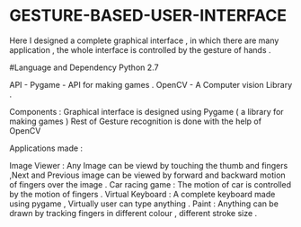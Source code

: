 # GESTURE-BASED-USER-INTERFACE
Here I designed a complete graphical interface , in which there are many application , the whole interface is controlled by the gesture of hands .

#Language and Dependency
  Python 2.7
  
  API - 
    Pygame  - API for making games .
    OpenCV  - A Computer vision Library .
    
  Components :
      Graphical interface is designed using Pygame ( a library for making games )
      Rest of Gesture recognition is done with the help of OpenCV


Applications made :

Image Viewer : Any Image can be viewd by touching the thumb and fingers ,Next and Previous image can be viewed by forward and backward                    motion of fingers over the image .
Car racing game : The motion of car is controlled by the motion of fingers .
Virtual Keyboard : A complete keyboard made using pygame , Virtually user can type anything .
Paint : Anything can be drawn by tracking fingers in different colour , different stroke size .


